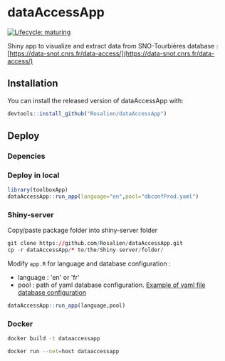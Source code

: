 # dataAccessApp

<!-- badges: start -->
[![Lifecycle: maturing](https://img.shields.io/badge/lifecycle-maturing-blue.svg)](https://www.tidyverse.org/lifecycle/#maturing)
<!-- badges: end -->

Shiny app to visualize and extract data from SNO-Tourbières database : [https://data-snot.cnrs.fr/data-access/](https://data-snot.cnrs.fr/data-access/)

## Installation

You can install the released version of dataAccessApp with:

``` r
devtools::install_github("Rosalien/dataAccessApp")
```

## Deploy

### Depencies

### Deploy in local

``` r
library(toolboxApp)
dataAccessApp::run_app(language="en",pool="dbconfProd.yaml")
```

### Shiny-server

Copy/paste package folder into shiny-server folder

``` r
git clone https://github.com/Rosalien/dataAccessApp.git
cp -r dataAccessApp/* to/the/Shiny-server/folder/
```

Modify `app.R` for language and database configuration :

- language : 'en' or 'fr'
- pool : path of yaml database configuration. [Example of yaml file database configuration](https://raw.githubusercontent.com/Rosalien/dataAccessApp/master/inst/extdata/dbconfLocal.yaml)

``` r
dataAccessApp::run_app(language,pool)
```

### Docker

```bash
docker build -t dataaccessapp
```

```bash
docker run --net=host dataaccessapp
```
